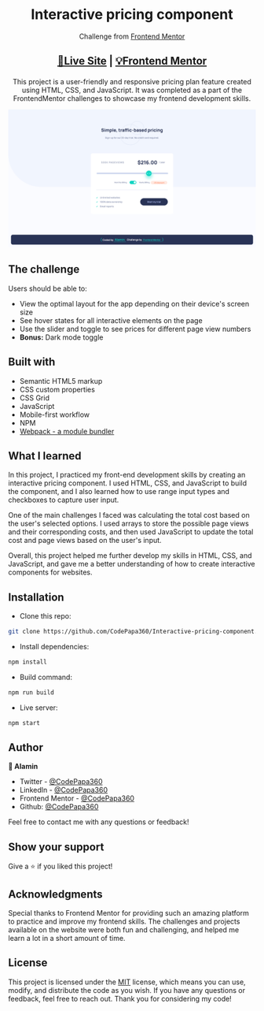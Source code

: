<h1 align="center">Interactive pricing component</h1>
<div align="center">

Challenge from [Frontend Mentor](https://www.frontendmentor.io/profile/CodePapa360)

</div>

<h2 align="center">

[🚀Live Site](https://interactive-pricing-component-alamin.netlify.app/)
|
[💡Frontend Mentor](https://www.frontendmentor.io/solutions/responsive-interactive-pricing-component-my5J8RM48a)

</h2>

<p align="center">
This project is a user-friendly and responsive pricing plan feature created using HTML, CSS, and JavaScript. It was completed as a part of the FrontendMentor challenges to showcase my frontend development skills.
</p>

<a align="center" href="https://interactive-pricing-component-alamin.netlify.app/">

![Screenshot](./screenshots/Interactive-pricing-component-screenshot-codepapa360.png)

</a>

## The challenge

Users should be able to:

- View the optimal layout for the app depending on their device's screen size
- See hover states for all interactive elements on the page
- Use the slider and toggle to see prices for different page view numbers
- **Bonus:** Dark mode toggle

## Built with

- Semantic HTML5 markup
- CSS custom properties
- CSS Grid
- JavaScript
- Mobile-first workflow
- NPM
- [Webpack - a module bundler](https://webpack.js.org/)

## What I learned

In this project, I practiced my front-end development skills by creating an interactive pricing component. I used HTML, CSS, and JavaScript to build the component, and I also learned how to use range input types and checkboxes to capture user input.

One of the main challenges I faced was calculating the total cost based on the user's selected options. I used arrays to store the possible page views and their corresponding costs, and then used JavaScript to update the total cost and page views based on the user's input.

Overall, this project helped me further develop my skills in HTML, CSS, and JavaScript, and gave me a better understanding of how to create interactive components for websites.

## Installation

- Clone this repo:

```sh
git clone https://github.com/CodePapa360/Interactive-pricing-component.git
```

- Install dependencies:

```sh
npm install
```

- Build command:

```sh
npm run build
```

- Live server:

```sh
npm start
```

## Author

<b>👤 Alamin</b>

- Twitter - [@CodePapa360](https://www.twitter.com/CodePapa360)
- LinkedIn - [@CodePapa360](https://www.linkedin.com/in/codepapa360)
- Frontend Mentor - [@CodePapa360](https://www.frontendmentor.io/profile/CodePapa360)
- Github: [@CodePapa360](https://github.com/codepapa360)

Feel free to contact me with any questions or feedback!

## Show your support

Give a ⭐️ if you liked this project!

## Acknowledgments

Special thanks to Frontend Mentor for providing such an amazing platform to practice and improve my frontend skills. The challenges and projects available on the website were both fun and challenging, and helped me learn a lot in a short amount of time.

## License

This project is licensed under the [MIT](https://github.com/CodePapa360/Interactive-pricing-component/blob/main/LICENSE.md) license, which means you can use, modify, and distribute the code as you wish. If you have any questions or feedback, feel free to reach out. Thank you for considering my code!
